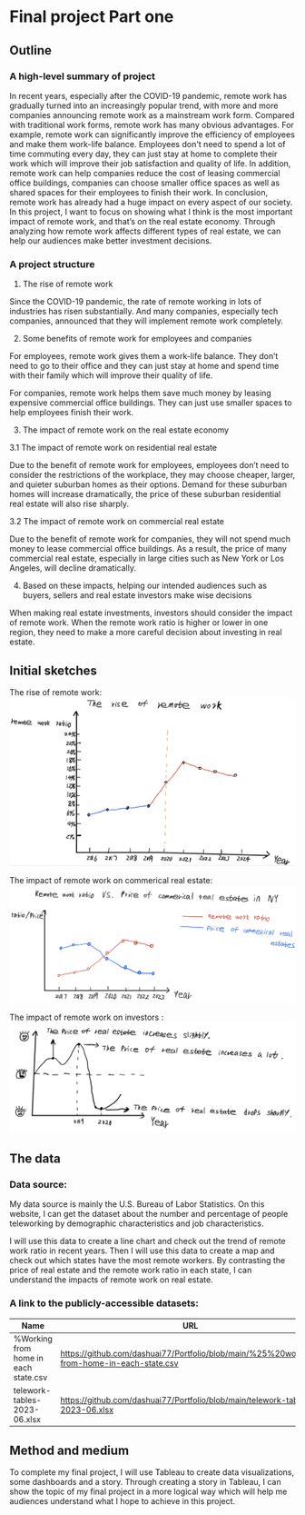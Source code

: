 # Final project Part one

## Outline
### A high-level summary of project

In recent years, especially after the COVID-19 pandemic, remote work has gradually turned into an increasingly popular trend, with more and more companies announcing remote work as a mainstream work form. Compared with traditional work forms, remote work has many obvious advantages. For example, remote work can significantly improve the efficiency of employees and make them work-life balance. Employees don't need to spend a lot of time commuting every day, they can just stay at home to complete their work which will improve their job satisfaction and quality of life. In addition, remote work can help companies reduce the cost of leasing commercial office buildings, companies can choose smaller office spaces as well as shared spaces for their employees to finish their work. In conclusion, remote work has already had a huge impact on every aspect of our society. In this project, I want to focus on showing what I think is the most important impact of remote work, and that’s on the real estate economy. Through analyzing how remote work affects different types of real estate, we can help our audiences make better investment decisions. 

### A project structure 

1. The rise of remote work
   
Since the COVID-19 pandemic, the rate of remote working in lots of industries has risen substantially. And many companies, especially tech companies, announced that they will implement remote work completely. 
  
2. Some benefits of remote work for employees and companies
   
For employees, remote work gives them a work-life balance. They don’t need to go to their office and they can just stay at home and spend time with their family which will improve their quality of life.

For companies, remote work helps them save much money by leasing expensive commercial office buildings. They can just use smaller spaces to help employees finish their work.

3. The impact of remote work on the real estate economy
   
3.1 The impact of remote work on residential real estate
   
Due to the benefit of remote work for employees, employees don’t need to consider the restrictions of the workplace, they may choose cheaper, larger, and quieter suburban homes as their options. Demand for these suburban homes will increase dramatically, the price of these suburban residential real estate will also rise sharply. 
  
3.2 The impact of remote work on commercial real estate
   
Due to the benefit of remote work for companies, they will not spend much money to lease commercial office buildings. As a result, the price of many commercial real estate, especially in large cities such as New York or Los Angeles, will decline dramatically. 
  
4. Based on these impacts, helping our intended audiences such as buyers, sellers and real estate investors make wise decisions
   
When making real estate investments, investors should consider the impact of remote work. When the remote work ratio is higher or lower in one region, they need to make a more careful decision about investing in real estate. 

## Initial sketches

The rise of remote work: ![A picture](sketch1.jpg)

The impact of remote work on commerical real estate: ![A picture](sketch2.jpg)

The impact of remote work on investors : ![A picture](sketch3.jpg)

## The data

### Data source: 

My data source is mainly the U.S. Bureau of Labor Statistics. On this website, I can get the dataset about the number and percentage of people teleworking by demographic characteristics and job characteristics. 

I will use this data to create a line chart and check out the trend of remote work ratio in recent years. Then I will use this data to create a map and check out which states have the most remote workers. By contrasting the price of real estate and the remote work ratio in each state, I can understand the impacts of remote work on real estate. 
  
### A link to the publicly-accessible datasets:

| Name | URL | Description |
|------|-----|-------------|
|  %Working from home in each state.csv | https://github.com/dashuai77/Portfolio/blob/main/%25%20working-from-home-in-each-state.csv |             |
|  telework-tables-2023-06.xlsx | https://github.com/dashuai77/Portfolio/blob/main/telework-tables-2023-06.xlsx |             |


## Method and medium

To complete my final project, I will use Tableau to create data visualizations, some dashboards and a story. Through creating a story in Tableau, I can show the topic of my final project in a more logical way which will help me audiences understand what I hope to achieve in this project.

